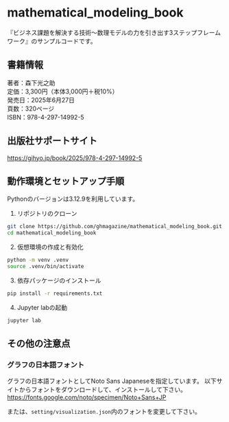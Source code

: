 # mathematical_modeling_book


『ビジネス課題を解決する技術〜数理モデルの力を引き出す3ステップフレームワーク』のサンプルコードです。

## 書籍情報
著者：森下光之助<br>
定価：3,300円（本体3,000円＋税10%）<br>
発売日：2025年6月27日<br>
頁数：320ページ<br>
ISBN：978-4-297-14992-5

## 出版社サポートサイト

https://gihyo.jp/book/2025/978-4-297-14992-5

## 動作環境とセットアップ手順

Pythonのバージョンは3.12.9を利用しています。


1. リポジトリのクローン
```bash
git clone https://github.com/ghmagazine/mathematical_modeling_book.git
cd mathematical_modeling_book
```

2. 仮想環境の作成と有効化

```bash
python -m venv .venv
source .venv/bin/activate
```

3. 依存パッケージのインストール
```bash
pip install -r requirements.txt
```

4. Jupyter labの起動
```bash
jupyter lab
```

## その他の注意点
### グラフの日本語フォント

グラフの日本語フォントとしてNoto Sans Japaneseを指定しています。
以下サイトからフォントをダウンロードして、インストールして下さい。
https://fonts.google.com/noto/specimen/Noto+Sans+JP

または、`setting/visualization.json`内のフォントを変更して下さい。